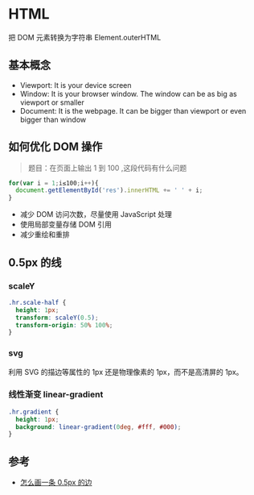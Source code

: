 # HTML

把 DOM 元素转换为字符串
Element.outerHTML

## 基本概念

- Viewport: It is your device screen
- Window: It is your browser window. The window can be as big as viewport or smaller
- Document: It is the webpage. It can be bigger than viewport or even bigger than window

## 如何优化 DOM 操作

> 题目：在页面上输出 1 到 100 ,这段代码有什么问题

```js
for(var i = 1;i≤100;i++){
  document.getElementById('res').innerHTML += ' ' + i;
}

```

- 减少 DOM 访问次数，尽量使用 JavaScript 处理
- 使用局部变量存储 DOM 引用
- 减少重绘和重排

## 0.5px 的线

### scaleY

```css
.hr.scale-half {
  height: 1px;
  transform: scaleY(0.5);
  transform-origin: 50% 100%;
}
```

### svg

利用 SVG 的描边等属性的 1px 还是物理像素的 1px，而不是高清屏的 1px。

### 线性渐变 linear-gradient

```css
.hr.gradient {
  height: 1px;
  background: linear-gradient(0deg, #fff, #000);
}
```

## 参考

- [怎么画一条 0.5px 的边](https://juejin.im/post/5ab65f40f265da2384408a95)
